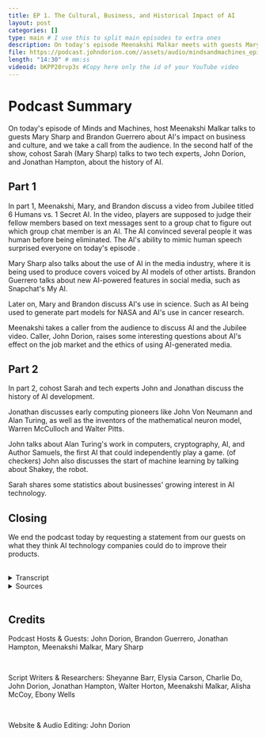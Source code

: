 ```yaml
---
title: EP 1. The Cultural, Business, and Historical Impact of AI
layout: post
categories: []
type: main # I use this to split main episodes to extra ones
description: On today's episode Meenakshi Malkar meets with guests Mary Sharp and Brandon Guerrero to discus AI's impact on culture and businees. We have a chat with a caller from our audience, John Dorion. Our cohost Sarah  meets with, Jonathan Hampton and John Dorion, AI technology experts to discuss the history of AI.
file: https://podcast.johndorion.com//assets/audio/mindsandmachines_episode1.mp3 #Link to your .mp3 file
length: "14:30" # mm:ss
videoid: bKPP20rvp3s #Copy here only the id of your YouTube video
---
```


# Podcast Summary
On today's episode of Minds and Machines, host Meenakshi Malkar talks to guests Mary Sharp and Brandon Guerrero about AI's impact on business and culture, and we take a call from the audience. In the second half of the show, cohost Sarah (Mary Sharp) talks to two tech experts, John Dorion, and Jonathan Hampton, about the history of AI.

## Part 1
In part 1, Meenakshi, Mary, and Brandon discuss a video from Jubilee titled 6 Humans vs. 1 Secret AI. In the video, players are supposed to judge their fellow members based on text messages sent to a group chat to figure out which group chat member is an AI. The AI convinced several people it was human before being eliminated. The AI's ability to mimic human speech surprised everyone on today's episode .


Mary Sharp also talks about the use of AI in the media industry, where it is being used to produce covers voiced by AI models of other artists. Brandon Guerrero talks about new AI-powered features in social media, such as Snapchat's My AI.


Later on, Mary and Brandon discuss AI's use in science. Such as AI being used to generate part models for NASA and AI's use in cancer research.


Meenakshi takes a caller from the audience to discuss AI and the Jubilee video. Caller, John Dorion, raises some interesting questions about AI's effect on the job market and the ethics of using AI-generated media.

## Part 2
In part 2, cohost Sarah and tech experts John and Jonathan discuss the history of AI development.


Jonathan discusses early computing pioneers like John Von Neumann and Alan Turing, as well as the inventors of the mathematical neuron model, Warren McCulloch and Walter Pitts.


John talks about Alan Turing's work in computers, cryptography, AI, and Author Samuels, the first AI that could independently play a game. (of checkers) John also discusses the start of machine learning by talking about Shakey, the robot.


Sarah shares some statistics about businesses' growing interest in AI technology.

## Closing
We end the podcast today by requesting a statement from our guests on what they think AI technology companies could do to improve their products.

<br>

<details><summary>Transcript</summary>

Main Host(Meenakshi): Welcome to Minds and Machines with Meenakshi. We're going to start the show by talking about AI's impact on business and culture and in the second half we'll focus on the history of artificial intelligence. I'd like to introduce our two guests for our first segment: Brandon Guerrero and Mary Sharp.


Guest 1(Mary): Thank you. We are excited to be a part of this.


Guest 2(Brandon): Thank you so much for having us.


Main Host (Meenakshi): Our topic for today is AI which has taken the whole world by storm. Do any of you know much about it?


Guest 2:(Brandon) I've seen it on social media, and I watched a video on YouTube from Jubilee where they blindfolded 5 people, and they had to guess who the AI was based off text messages in a group chat. It was pretty wild if you ask me.


Guest 1(Mary): I saw that video too! They eliminated multiple people before they eliminated the actual AI. The AI was so good at sending responses that were more human like than robot like. It was fun to watch, and I was so surprised by the results.


Main Host (Meenakshi): For our listeners at home who might not know what we're referring to, AI or Artificial Intelligence is a computer's ability to respond like a human, generate documents and data, or mimic human emotions. This technology is so advanced that you can type in a topic for an essay, and it will form a whole report for you. Even going as far as giving you multiple options to choose from.


Main Host (Meenakshi): This brings me to my next question. How do you guys feel about AI? Like do you guys think that it is cool technology or that it’s creepy?


Guest 1(Mary): Personally, I think it is awesome and is a huge tech advancement. It has recently been used on social media to change singers of song. Like it can make Beyoncé sing a Taylor Swift song and the voice is spot on. Yes, it is kind of creepy that it can take a Mariah Carey song and make Rihanna sing it, but overall, it's pretty interesting.


Guest 2(Brandon): Yeah, I must agree. I have seen a few TikTok videos of song covers using AI, and it is interesting how the AI can mimic someone's specific voice. I’ve also heard of sites such as ChatGPT that answer questions in seconds. There is also a new Snapchat feature centered around AI. It’s called “My AI” and you can literally text it anything and it will respond immediately.


Main Host (Meenakshi): Do you guys know of any examples of how AI is being used in the real world?


Guest 1(Mary): I was reading a NY Times article the other day and came across a list of examples of real-life people utilizing AI in their work and personal lives. It consisted of everything from small tasks like asking AI to help plan a birthday party or give you meal plan ideas to huge projects like creating parts for spaceships.


Ryan McClelland, a NASA research engineer, used AI to create parts for his project and the AI actually ended up creating a much more efficient model than what a human can make in a much shorter time frame. I find it absolutely fascinating that some of our greatest minds are also using AI to help better their lives.


Guest 2(Brandon): That’s actually awesome! Who would have thought even NASA engineers are using AI. I read somewhere that AI is becoming really popular in the Healthcare industry.


Main Host (Meenakshi): Wait really? How so?


Guest 2(Brandon): AI basically helps analyze medical data and detect diseases. It has even been helping with cancer research and finding treatments by identifying specific cancer cells. I’m really excited to see what else AI can accomplish in the next few years.


Main Host (Meenakshi): It seems as though the two of you are in full support of what AI has to offer. Are there any concerns that you guys might have for its advancements as well?


Guest 1(Mary): A concern that I have about its development is people becoming too reliant on it.


Main Host (Meenakshi): Can you elaborate?


Guest 1(Mary): Sure, I know multiple people who take advantage of this technology and use it for their own personal gain. I believe that we will see a decline in work ethic amongst individuals. People might become less honest with their work, resume, and schoolwork.


Guest 2(Brandon): I see where you are coming from, but I do not think everyone will do that because if a person has true integrity, they won't accept taking the easy way out. Truly, Who does AI hurt? It is not really an issue that will harm society even though it is wrong.  There are bigger issues in the world than worrying about if someone used AI for their history homework.


Guest 1(Mary): You make a good point, but I am still siding with AI. This is still a real issue that needs to be investigated further.
Nevertheless, it is such a dope concept, and I cannot wrap my head around how much time it must take the developers of it to make it work so well. Technology has come a long way from how it was in the past. AI is the future of the world.


Main Host (Meenakshi): We are going to go ahead and take on a caller. *Rings* Thank you for calling the Minds and Machines Podcast, whom do I have the pleasure of speaking with?


Caller(John): Thank you for answering.  My name is John Dorion. It is an honor to be a part of this!


Main Host (Meenakshi): It’s a pleasure to have you. The topic for the day is AI technology. We have heard some great opinions on the topic and would like to hear yours. So how do you feel about the use of Artificial Intelligence?


Caller (John): To answer your question, I like the idea of AI. I know some people think AI will take over the world and we will not have any jobs, but there are plenty of jobs that could never be replaced by AI technology and many jobs where AI can be used as a complimentary tool.


Main Host (Meenakshi): Can you name a few of those jobs if you do not mind me asking?


Caller(John): Yeah, I don't mind at all. Some of the positions that would be hard to replace are skilled tradespeople, construction workers, teachers, psychologists, and food service workers. Other people in careers like law, medicine, programmers and data analysts will integrate new technology so that their work can become more efficient. Technology can cause career displacement, but it often leads to new careers as well and there will always be flaws that need to be fixed or maintained by humans. I think AI could be massively beneficial if used correctly.


Guest 1(Mary): Most Definitely!


Main Host (Meenakshi): That does remind me of the point Mary was making earlier though about how people can be too reliant on AI. I read a news story a few days ago about how two lawyers used ChatGPT to help build their case but ChatGPT generated completely fake cases! The judge ended up issuing a $5,000 fine to the attorneys.


Main Host (Meenakshi): Anyway, on to lighter topics. Earlier Brandon and Mary mentioned a video from Jubilee. About a gameshow in which a group of people had to choose which member of their group chat was an AI. Have you seen this video?


Caller(John): I've seen it and it was pretty interesting.


Main Host (Meenakshi): Do any of you personally think you would have guessed who the AI was? Or do you think you would have been tricked by it as well?


Guest 2(Brandon): I honestly believe I would have been fooled. The responses from the AI in the chat were so humanlike it was crazy. It sounded more human than the actual humans. Hence the fact that multiple people got eliminated before it.


Guest 1(Mary): Yeah, I agree. The responses were not too generic or over-emotional, so I would have been tricked as well. I never expected an AI to answer questions so efficiently.


Main Host (Meenakshi): How about you John? Think you could've guessed which one wasn’t a person?


Caller(John): I think I would have a hard time picking and it raises interesting questions about how AI could be used unethically to imitate people in text, audio, or video.


Main Host (Meenakshi): Yeah, they probably would've had me fooled as well. Thank you, John, Brandon, and Mary for sharing your opinions. Once again John, we thank you for being here! Have a nice rest of your day!


Caller(John): Thank you for having me! Bye guys.


Main Host (Meenakshi): If anyone else wants to see how well they can detect which person in the group chat is an AI, we've got the YouTube video in our show notes.


(History Segment)


Main Host (Meenakshi): Onto our next section! I think now is the perfect time to tell you all more about the creation, history, and advancements of Artificial Intelligence. This segment will be led by my co-host Sarah.


Host #2 (Sarah (Mary)): Hi everyone, my name is Sarah, and I am the cohost of Minds and Machines. Now, I have much more to learn about Artificial Intelligence, which is why I've invited tech experts *inserts name *inserts name, to tell us all more about it. Thank you both for being here!


Technologist 1 (Jonathan): Thank you for having us.


Technologist 2 (John): It’s a pleasure to be here.


Host #2 (Sarah (Mary)): Alright guys, let's dive in. Tell us more about the history of AI, who are its creators?


Technologist 1 (Jonathan): The development of Artificial Intelligence can be seen as a building block. When it comes to science and technology, researchers build upon already discovered information. But There are a vast number of talented individuals to be credited with the early development of Artificial Intelligence. John Von Neumann (Newman) and Alan Turing were some of the pioneers in early computer technology, without them AI would surely not exist today. People such as Warren McCulloch ( Kulok) and Walter Pitts created the first mathematical neuron model in 1943. John Mccarthy would later be the gentleman accredited with branding the term AI; who defines AI as the science and engineering of making intelligent machines.


Technologist 2 (John): As far as the timeline of Artificial Intelligence, there's been a long chain of events leading up to the development of Modern Day AI. In 1942 Thanks to Alan Turing and his brilliance for computers and cryptography the allies were able to crack the Enigma code. in 1950 Turing went on to create a test for Artificial intelligence. Another early AI developer, a computer scientist known as Author Samuels developed a program to play checkers, in 1952. It was the first AI that learned how to play a game independently.


Host #2 (Sarah (Mary)): There have been drastic improvements in technology throughout the years. I guess I didn’t realize the advancements Artificial Intelligence has had throughout time.


Technologist 1 (Jonathan): Most definitely, most people don’t consider that information systems once had some of the most basic designs.


Host #2 (Sarah (Mary)): So, at what point in time do we see the development of some of the forms of AI, we see today?


Technologist 2 (John): The time of its creation was during the 1950s-1960s. During the late 60s we begin to see improvements in machine learning. Shakey the robot developed by the Artificial Intelligence Center at the Stanford Research Insitute was one if not the first AI-based mobile robot to accomplish a task without the need for step-by-step instructions.


Technologist 1 (Jonathan): We also must consider the fact that the US was reluctant to provide funding for AI development, this was due to discoveries not being as impressive as promised. Which why our society didn’t see a spark of its development until around the late 1900s. This is why developers created inventions such as a self-driving cars that could travel at a speed of 55mph, speech recognition software, and robots that were able to simulate human emotions.


Host #2 (Sarah (Mary)): It seems as though there wasn’t a boom in AI until recently?


Technologist 2 (John): That's correct! Though AI systems have been around for decades, the forms of Modern AI we interact with was only developed a few years ago. They're more commonly referred to as large language models due to their ability to mimic human speech.


Technologist 1 (Jonathan): One of the most commonly used form of AI was launched by Apple in 2011, We know this program as Siri.


Host 2 (Sarah (Mary)) And it seems that companies aren't slowing down when it comes to investing in and developing AI technology. According to CompTIA (Comp - Tea - Uh), an IT certifications & training company, "35% of companies are using AI and 42% of companies are exploring AI for..." use in the future. "91.5% of leading businesses invest in AI on an ongoing basis."


Host 2 (Sarah (Mary)): Alright let's get back together and go over the final group question.


(Closing Remarks)


Main Host (Meenakshi): Welcome back Host 2! Hope you learned a lot about the history of AI.


Host 2 (Sarah (Mary)): Thanks! I did, I learned all about computers and technology through the ages. We talked about everything from the first people to develop the idea of a computer to the first person to think about neural networks. We even learned about an early AI that could play checkers!


Main Host (Meenakshi): Neat! Ok, that brings me to my final question of this session for all our guests today. In what ways do you think AI technology should be improved and why? There are no wrong answers to this. I would like to hear everyone’s perspective on it.


Guest 2 (Brandon): I would say keeping it up to date with the current trends and phrases would make it more efficient. This will definitely improve how accurate the data and responses are.


Tech 1 (Jonathan):   I would just add that I think developers should monitor the performance of it more closely to catch the flaws in the data. It’s already pretty much perfect and extraordinary. I hope to see more ways it can be used in the future.


Tech 2 (John): I think that AI could be improved by working with a regulatory body to help control its development and scope. AI technology is very important and should be guided as such.


Main Host (Meenakshi): That concludes our podcast for today. Thank you for tuning in. We hope you enjoyed learning about AI, it's history, cultural, and business significance as much as we did. Make sure to give us a subscribe and follow so you can be sure to catch our next upload. Or maybe you can ask your AI to set a reminder for you!


</details>
<details><summary>Sources</summary>
Anderson, M. (2023, May 8). “Ai pause” open letter stokes fear and controversy. IEEE Spectrum. https://spectrum.ieee.org/ai-pause-letter-stokes-fear#toggle-gdpr

Biswal, A. (2023, May 26). 7 types of artificial intelligence that you should know in 2023. Simplilearn.com. https://www.simplilearn.com/tutorials/artificial-intelligence-tutorial/types-of-artificial-intelligence

Claburn, T. (2023, June 22). Lawyers who cited fake cases invented by CHATGPT must pay. The Register® - Biting the hand that feeds IT. https://www.theregister.com/2023/06/22/lawyers_fake_cases/

Copeland, B. J. (n.d.). Alan Turing and the beginning of ai. Encyclopædia Britannica. https://www.britannica.com/technology/artificial-intelligence/Alan-Turing-and-the-beginning-of-AI

Council of Europe. (n.d.). History of artificial intelligence - artificial intelligence - www.coe.int. Artificial Intelligence. https://www.coe.int/en/web/artificial-intelligence/history-of-ai#:~:text=1940%2D1960%3A%20Birth%20of%20AI%20in%20the%20wake%20of%20cybernetics&text=Just%20before%2C%20a%20first%20mathematical,Pitts%20as%20early%20as%201943

CrashCourse. (2019, December 27). The Future of Artificial Intelligence: Crash course AI #20. YouTube. https://www.youtube.com/watch?v=T7Rv4tGRlfc&t=23s

Dilmegani, C. (2019, April 10). In-depth guide to future of AI in 2023, according to top experts. AIMultiple. https://research.aimultiple.com/future-of-ai/

Fun Ai Tools. Easy With AI. (n.d.). https://easywithai.com/fun-ai-tools/

The future of AI: How Artificial Intelligence Will Change the world. Built In. (n.d.). https://builtin.com/artificial-intelligence/artificial-intelligence-future

Jubilee. (2023, March 29). 6 humans vs 1 secret AI. YouTube. https://www.youtube.com/watch?v=bKPP20rvp3s

Lett, P., & Ashkenas, J. (2023, June 1). We spoke with 5 people who work with A.I. Here’s what keeps them up at night. The New York Times. https://www.nytimes.com/interactive/2023/06/01/opinion/ai-technology-future.html

McKinsey & Company. (2023, April 24). What is ai?. McKinsey & Company. https://www.mckinsey.com/featured-insights/mckinsey-explainers/what-is-ai

Nickson, R. (2023, March 25). I made a Kanye song with Ai - Music is forever changed. YouTube. https://www.youtube.com/watch?v=2sMpIXQcSCA&ab_channel=RobertoNickson

Palokangas, E. (2023, May 23). How much does ai cost? what to consider. Scribe. https://scribehow.com/library/cost-of-ai#:~:text=for%20AI%20solutions%3F-,On%20average%2C%20companies%20can%20expect%20to%20pay%20anywhere%20from%20%240,on%20the%20consultant’s%20hourly%20fee

Paris, F., & Buchanan, L. (2023, April 14). 35 ways real people are using A.I. Right Now. The New York Times. https://www.nytimes.com/interactive/2023/04/14/upshot/up-ai-uses.html

Pio, L., & Cury, C. (2023, June 21). 15 artificial intelligence pros and cons that you need to know. Rock Content. https://rockcontent.com/blog/artificial-intelligence-pros-and-cons/

Q.ai - Powering a Personal Wealth Movement. (2022, December 2). The Pros and cons of Artificial Intelligence. Forbes. https://www.forbes.com/sites/qai/2022/12/01/the-pros-and-cons-of-artificial-intelligence/?sh=3737cef54703

Roos, D. (2023, June 6). 8 jobs AI will replace and 8 it won’t (yet). HowStuffWorks. https://electronics.howstuffworks.com/future-tech/jobs-ai-will-replace.htm

Singh, N., Tyagi, A., & Ayyagari, N. (2023, May 21). The timeline of artificial intelligence - from the 1940s. Verloop.io. https://verloop.io/blog/the-timeline-of-artificial-intelligence-from-the-1940s/#enigma-was-broken-using-ai-19

Swoyer, A. (2023, June 1). New York lawyers face sanctions for using chat GPT for legal research, citing fake cases. The Washington Times. https://www.washingtontimes.com/news/2023/jun/1/new-york-lawyers-face-sanctions-using-chat-gpt-leg/

Tomar, D. (2023, May 22). Controversial topic: Artificial intelligence. Academic Influence. https://academicinfluence.com/inflection/controversial-topics/controversial-topic-artificial-intelligence

Top 21 applications of Artificial Intelligence in 2023. TechEmergent. (2023, June 23). https://techemergent.com/applications-of-artificial-intelligence/

Watters, A. (2023, January 13). 30+ artificial intelligence statistics and facts for 2023. Default. https://connect.comptia.org/blog/artificial-intelligence-statistics-facts

Western Governors University. (2022, April 25). All the benefits of Artificial Intelligence. Western Governors University. https://www.wgu.edu/blog/benefits-artificial-intelligence2204.html#close
</details>

<br>

## Credits
Podcast Hosts & Guests: John Dorion, Brandon Guerrero, Jonathan Hampton, Meenakshi Malkar, Mary Sharp

<br>

Script Writers & Researchers: Sheyanne Barr, Elysia Carson, Charlie Do, John Dorion, Jonathan Hampton, Walter Horton, Meenakshi Malkar, Alisha McCoy, Ebony Wells

<br>

Website & Audio Editing: John Dorion
